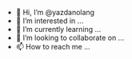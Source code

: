 - 👋 Hi, I’m @yazdanolang
- 👀 I’m interested in ...
- 🌱 I’m currently learning ...
- 💞️ I’m looking to collaborate on ...
- 📫 How to reach me ...

<!---
yazdanolang/yazdanolang is a ✨ special ✨ repository because its `README.md` (this file) appears on your GitHub profile.
You can click the Preview link to take a look at your changes.
--->
